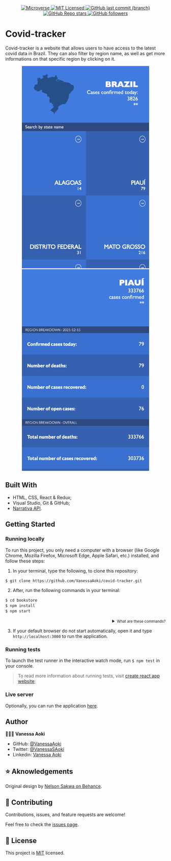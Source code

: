 <p align="center">
  <a href="https://www.microverse.org/">
    <img alt="Microverse" src="https://img.shields.io/badge/-Microverse-blueviolet?style=flat-square">
  </a>
  <a href="https://github.com/VanessaAoki/covid-tracker/blob/development/LICENSE">
    <img alt="MIT Licensed" src="https://img.shields.io/github/license/VanessaAoki/covid-tracker?style=flat-square">
  </a>
  <a href="https://github.com/VanessaAoki/covid-tracker">
    <img alt="GitHub last commit (branch)" src="https://img.shields.io/github/last-commit/VanessaAoki/covid-tracker/master?color=blue&style=flat-square">
  </a>
  <a href="https://github.com/VanessaAoki/covid-tracker">
    <img alt="GitHub Repo stars" src="https://img.shields.io/github/stars/VanessaAoki/covid-tracker?color=pink&label=%E2%98%85%20stars%20&style=flat-square">
  </a>
  <a href="https://github.com/VanessaAoki">
    <img alt="GitHub followers" src="https://img.shields.io/github/followers/VanessaAoki?color=yellow&logo=github&style=flat-square">
  </a>
</p>

# Covid-tracker
Covid-tracker is a website that allows users to have access to the latest covid data in Brazil. They can also filter by region name, as well as get more informations on that specific region by clicking on it.

<p align="center">
  <img src="./src/assets/screenshot1.png" alt="main screen" width="400">
  <img src="./src/assets/screenshot2.png" alt="detail screen" width="400">
</p>

## Built With

- HTML, CSS, React & Redux;
- Visual Studio, Git & GitHub;
- [Narrativa API](https://covid19tracking.narrativa.com/index_en.html).

## Getting Started

### Running locally
To run this project, you only need a computer with a browser (like Google Chrome, Mozilla Firefox, Microsoft Edge, Apple Safari, etc.) installed, and follow these steps:

1. In your terminal, type the following, to clone this repository:

```sh
$ git clone https://github.com/VanessaAoki/covid-tracker.git
```

2. After, run the following commands in your terminal:

```sh
$ cd bookstore
$ npm install
$ npm start
```
<details align="right">
<summary><small>What are these commands?</summary>
- the `$ cd` command is used to move to different folders. <br>
- `$ npm install` install all the required dependencies to run the project.
- while `$ npm run start` runs the app in the development mode.</small>
</details>


3. If your default browser do not start automatically, open it and type `http://localhost:3000` to run the application.

### Running tests
To launch the test runner in the interactive watch mode, run `$ npm test` in your console.
> To read more information about running tests, visit [create react app website](https://create-react-app.dev/docs/running-tests/);

### Live server
Optionally, you can run the application [here](https://react-covid-tracker-2021.herokuapp.com/main).

## Author

👩🏼‍💻 **Vanessa Aoki**

- GitHub: [@VanessaAoki](https://github.com/VanessaAoki)
- Twitter: [@VanessaSAoki](https://twitter.com/VanessaSAoki)
- Linkedin: [Vanessa Aoki](https://www.linkedin.com/in/vanessasaoki/)

## ⭐️ Aknowledgements

Original design by [Nelson Sakwa on Behance](https://www.behance.net/sakwadesignstudio).

## 🤝 Contributing

Contributions, issues, and feature requests are welcome!

Feel free to check the [issues page](https://github.com/VanessaAoki/covid-tracker/issues).

## 📝 License

This project is [MIT](./LICENSE) licensed.
